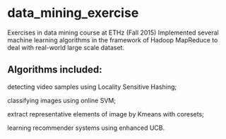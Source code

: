 # data_mining_exercise

Exercises in data mining course at ETHz (Fall 2015)
Implemented several machine learning algorithms in the framework of Hadoop MapReduce to deal with real-world large scale dataset.
  
## Algorithms included:

detecting video samples using Locality Sensitive Hashing; 

classifying images using online SVM; 

extract representative elements of image by Kmeans with coresets;

learning recommender systems using enhanced UCB.
